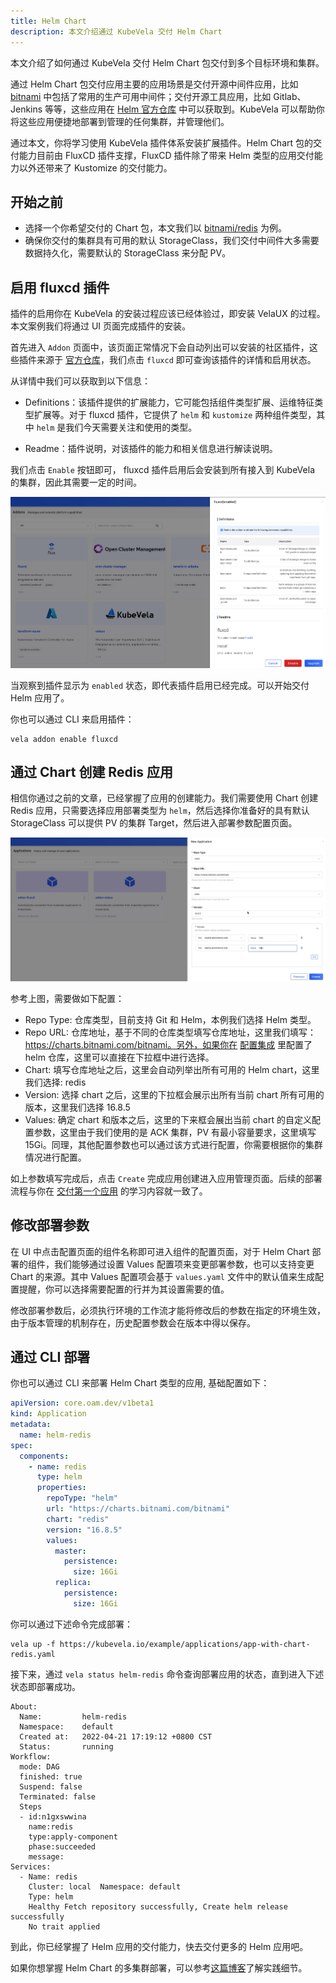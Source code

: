 ```yaml
---
title: Helm Chart
description: 本文介绍通过 KubeVela 交付 Helm Chart
---
```


本文介绍了如何通过 KubeVela 交付 Helm Chart 包交付到多个目标环境和集群。

通过 Helm Chart 包交付应用主要的应用场景是交付开源中间件应用，比如 [bitnami](https://github.com/bitnami/charts) 中包括了常用的生产可用中间件；交付开源工具应用，比如 Gitlab、Jenkins 等等，这些应用在 [Helm 官方仓库](https://hub.helm.sh/) 中可以获取到。KubeVela 可以帮助你将这些应用便捷地部署到管理的任何集群，并管理他们。

通过本文，你将学习使用 KubeVela 插件体系安装扩展插件。Helm Chart 包的交付能力目前由 FluxCD 插件支撑，FluxCD 插件除了带来 Helm 类型的应用交付能力以外还带来了 Kustomize 的交付能力。

## 开始之前

- 选择一个你希望交付的 Chart 包，本文我们以 [bitnami/redis](https://github.com/bitnami/charts/tree/master/bitnami/redis) 为例。
- 确保你交付的集群具有可用的默认 StorageClass，我们交付中间件大多需要数据持久化，需要默认的 StorageClass 来分配 PV。

## 启用 fluxcd 插件

插件的启用你在 KubeVela 的安装过程应该已经体验过，即安装 VelaUX 的过程。本文案例我们将通过 UI 页面完成插件的安装。

首先进入 `Addon` 页面中，该页面正常情况下会自动列出可以安装的社区插件，这些插件来源于 [官方仓库](https://github.com/kubevela/catalog/tree/master/addons)，我们点击 `fluxcd` 即可查询该插件的详情和启用状态。

从详情中我们可以获取到以下信息：

- Definitions：该插件提供的扩展能力，它可能包括组件类型扩展、运维特征类型扩展等。对于 fluxcd 插件，它提供了 `helm` 和 `kustomize` 两种组件类型，其中 `helm` 是我们今天需要关注和使用的类型。

- Readme：插件说明，对该插件的能力和相关信息进行解读说明。

我们点击 `Enable` 按钮即可， fluxcd 插件启用后会安装到所有接入到 KubeVela 的集群，因此其需要一定的时间。

![fluxcd addon](../resources/addon-fluxcd.jpg)

当观察到插件显示为 `enabled` 状态，即代表插件启用已经完成。可以开始交付 Helm 应用了。

你也可以通过 CLI 来启用插件：

```shell
vela addon enable fluxcd
```

## 通过 Chart 创建 Redis 应用

相信你通过之前的文章，已经掌握了应用的创建能力。我们需要使用 Chart 创建 Redis 应用，只需要选择应用部署类型为 `helm`，然后选择你准备好的具有默认 StorageClass 可以提供 PV 的集群 Target，然后进入部署参数配置页面。

![helm app config](../resources/helm-app-config.jpg)

参考上图，需要做如下配置：

- Repo Type: 仓库类型，目前支持 Git 和 Helm，本例我们选择 Helm 类型。
- Repo URL: 仓库地址，基于不同的仓库类型填写仓库地址，这里我们填写：https://charts.bitnami.com/bitnami。另外，如果你在 [配置集成](../how-to/dashboard/config/helm-repo.md) 里配置了 helm 仓库，这里可以直接在下拉框中进行选择。
- Chart: 填写仓库地址之后，这里会自动列举出所有可用的 Helm chart，这里我们选择: redis
- Version: 选择 chart 之后，这里的下拉框会展示出所有当前 chart 所有可用的版本，这里我们选择 16.8.5  
- Values: 确定 chart 和版本之后，这里的下来框会展出当前 chart 的自定义配置参数，这里由于我们使用的是 ACK 集群，PV 有最小容量要求，这里填写 15Gi。同理，其他配置参数也可以通过该方式进行配置，你需要根据你的集群情况进行配置。

如上参数填写完成后，点击 `Create` 完成应用创建进入应用管理页面。后续的部署流程与你在 [交付第一个应用](../quick-start.md) 的学习内容就一致了。

## 修改部署参数

在 UI 中点击配置页面的组件名称即可进入组件的配置页面，对于 Helm Chart 部署的组件，我们能够通过设置 Values 配置项来变更部署参数，也可以支持变更 Chart 的来源。其中 Values 配置项会基于 `values.yaml` 文件中的默认值来生成配置提醒，你可以选择需要配置的行并为其设置需要的值。

修改部署参数后，必须执行环境的工作流才能将修改后的参数在指定的环境生效，由于版本管理的机制存在，历史配置参数会在版本中得以保存。

## 通过 CLI 部署

你也可以通过 CLI 来部署 Helm Chart 类型的应用, 基础配置如下：

```yaml
apiVersion: core.oam.dev/v1beta1
kind: Application
metadata:
  name: helm-redis
spec:
  components:
    - name: redis
      type: helm
      properties:
        repoType: "helm"
        url: "https://charts.bitnami.com/bitnami"
        chart: "redis"
        version: "16.8.5"
        values:
          master:
            persistence:
              size: 16Gi
          replica:
            persistence:
              size: 16Gi
```

你可以通过下述命令完成部署：

```shell
vela up -f https://kubevela.io/example/applications/app-with-chart-redis.yaml
```

接下来，通过 `vela status helm-redis` 命令查询部署应用的状态，直到进入下述状态即部署成功。

```
About:
  Name:      	helm-redis
  Namespace: 	default
  Created at:	2022-04-21 17:19:12 +0800 CST
  Status:    	running
Workflow:
  mode: DAG
  finished: true
  Suspend: false
  Terminated: false
  Steps
  - id:n1gxswwina
    name:redis
    type:apply-component
    phase:succeeded
    message:
Services:
  - Name: redis
    Cluster: local  Namespace: default
    Type: helm
    Healthy Fetch repository successfully, Create helm release successfully
    No trait applied
```

到此，你已经掌握了 Helm 应用的交付能力，快去交付更多的 Helm 应用吧。

如果你想掌握 Helm Chart 的多集群部署，可以参考[这篇博客](https://kubevela.net/zh/blog/2022/07/07/helm-multi-cluster)了解实践细节。
